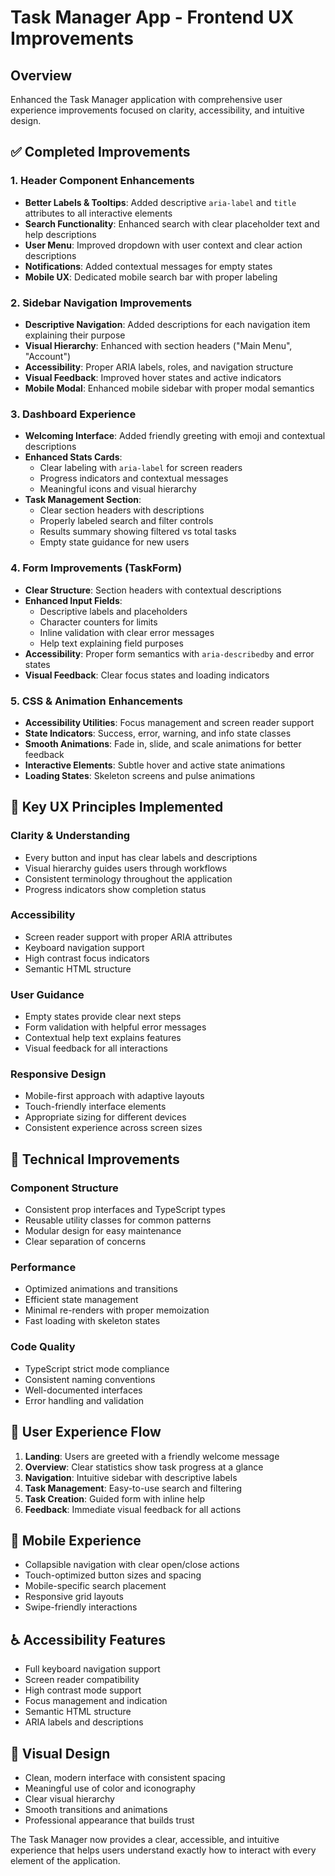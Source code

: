 # Task Manager App - Frontend UX Improvements

## Overview
Enhanced the Task Manager application with comprehensive user experience improvements focused on clarity, accessibility, and intuitive design.

## ✅ Completed Improvements

### 1. **Header Component Enhancements**
- **Better Labels & Tooltips**: Added descriptive `aria-label` and `title` attributes to all interactive elements
- **Search Functionality**: Enhanced search with clear placeholder text and help descriptions
- **User Menu**: Improved dropdown with user context and clear action descriptions
- **Notifications**: Added contextual messages for empty states
- **Mobile UX**: Dedicated mobile search bar with proper labeling

### 2. **Sidebar Navigation Improvements**
- **Descriptive Navigation**: Added descriptions for each navigation item explaining their purpose
- **Visual Hierarchy**: Enhanced with section headers ("Main Menu", "Account")
- **Accessibility**: Proper ARIA labels, roles, and navigation structure
- **Visual Feedback**: Improved hover states and active indicators
- **Mobile Modal**: Enhanced mobile sidebar with proper modal semantics

### 3. **Dashboard Experience**
- **Welcoming Interface**: Added friendly greeting with emoji and contextual descriptions
- **Enhanced Stats Cards**:
  - Clear labeling with `aria-label` for screen readers
  - Progress indicators and contextual messages
  - Meaningful icons and visual hierarchy
- **Task Management Section**:
  - Clear section headers with descriptions
  - Properly labeled search and filter controls
  - Results summary showing filtered vs total tasks
  - Empty state guidance for new users

### 4. **Form Improvements (TaskForm)**
- **Clear Structure**: Section headers with contextual descriptions
- **Enhanced Input Fields**:
  - Descriptive labels and placeholders
  - Character counters for limits
  - Inline validation with clear error messages
  - Help text explaining field purposes
- **Accessibility**: Proper form semantics with `aria-describedby` and error states
- **Visual Feedback**: Clear focus states and loading indicators

### 5. **CSS & Animation Enhancements**
- **Accessibility Utilities**: Focus management and screen reader support
- **State Indicators**: Success, error, warning, and info state classes
- **Smooth Animations**: Fade in, slide, and scale animations for better feedback
- **Interactive Elements**: Subtle hover and active state animations
- **Loading States**: Skeleton screens and pulse animations

## 🎯 Key UX Principles Implemented

### **Clarity & Understanding**
- Every button and input has clear labels and descriptions
- Visual hierarchy guides users through workflows
- Consistent terminology throughout the application
- Progress indicators show completion status

### **Accessibility**
- Screen reader support with proper ARIA attributes
- Keyboard navigation support
- High contrast focus indicators
- Semantic HTML structure

### **User Guidance**
- Empty states provide clear next steps
- Form validation with helpful error messages
- Contextual help text explains features
- Visual feedback for all interactions

### **Responsive Design**
- Mobile-first approach with adaptive layouts
- Touch-friendly interface elements
- Appropriate sizing for different devices
- Consistent experience across screen sizes

## 🔧 Technical Improvements

### **Component Structure**
- Consistent prop interfaces and TypeScript types
- Reusable utility classes for common patterns
- Modular design for easy maintenance
- Clear separation of concerns

### **Performance**
- Optimized animations and transitions
- Efficient state management
- Minimal re-renders with proper memoization
- Fast loading with skeleton states

### **Code Quality**
- TypeScript strict mode compliance
- Consistent naming conventions
- Well-documented interfaces
- Error handling and validation

## 🚀 User Experience Flow

1. **Landing**: Users are greeted with a friendly welcome message
2. **Overview**: Clear statistics show task progress at a glance
3. **Navigation**: Intuitive sidebar with descriptive labels
4. **Task Management**: Easy-to-use search and filtering
5. **Task Creation**: Guided form with inline help
6. **Feedback**: Immediate visual feedback for all actions

## 📱 Mobile Experience

- Collapsible navigation with clear open/close actions
- Touch-optimized button sizes and spacing
- Mobile-specific search placement
- Responsive grid layouts
- Swipe-friendly interactions

## ♿ Accessibility Features

- Full keyboard navigation support
- Screen reader compatibility
- High contrast mode support
- Focus management and indication
- Semantic HTML structure
- ARIA labels and descriptions

## 🎨 Visual Design

- Clean, modern interface with consistent spacing
- Meaningful use of color and iconography
- Clear visual hierarchy
- Smooth transitions and animations
- Professional appearance that builds trust

The Task Manager now provides a clear, accessible, and intuitive experience that helps users understand exactly how to interact with every element of the application.
